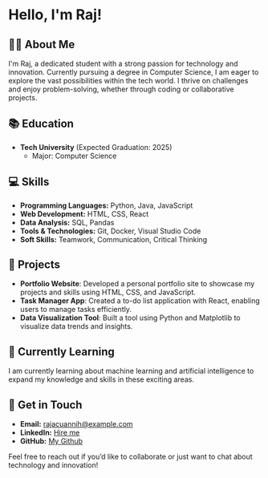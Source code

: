 # Hello, I'm Raj!

## 👨‍🎓 About Me
I'm Raj, a dedicated student with a strong passion for technology and innovation. Currently pursuing a degree in Computer Science, I am eager to explore the vast possibilities within the tech world. I thrive on challenges and enjoy problem-solving, whether through coding or collaborative projects.

## 📚 Education
- **Tech University** (Expected Graduation: 2025)
  - Major: Computer Science

## 💻 Skills
- **Programming Languages:** Python, Java, JavaScript
- **Web Development:** HTML, CSS, React
- **Data Analysis:** SQL, Pandas
- **Tools & Technologies:** Git, Docker, Visual Studio Code
- **Soft Skills:** Teamwork, Communication, Critical Thinking

## 🚀 Projects
- **Portfolio Website**: Developed a personal portfolio site to showcase my projects and skills using HTML, CSS, and JavaScript.
- **Task Manager App**: Created a to-do list application with React, enabling users to manage tasks efficiently.
- **Data Visualization Tool**: Built a tool using Python and Matplotlib to visualize data trends and insights.

## 🌱 Currently Learning
I am currently learning about machine learning and artificial intelligence to expand my knowledge and skills in these exciting areas.

## 💬 Get in Touch
- **Email:** rajacuannih@example.com
- **LinkedIn:** [Hire me](https://www.linkedin.com/in/rajacuannih)
- **GitHub:** [My Github](https://github.com/rajacuannih)

Feel free to reach out if you’d like to collaborate or just want to chat about technology and innovation!
